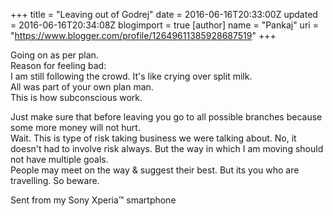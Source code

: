 +++
title = "Leaving out of Godrej"
date = 2016-06-16T20:33:00Z
updated = 2016-06-16T20:34:08Z
blogimport = true 
[author]
	name = "Pankaj"
	uri = "https://www.blogger.com/profile/12649611385928687519"
+++

 Going on as per plan.  
 Reason for feeling bad:  
 I am still following the crowd. It's like crying over split milk.  
 All was part of your own plan man.  
 This is how subconscious work.

 Just make sure that before leaving you go to all possible branches because some more money will not hurt.  
 Wait. This is type of risk taking business we were talking about. No, it doesn't had to involve risk always. But the way in which I am moving should not have multiple goals.   
 People may meet on the way & suggest their best. But its you who are travelling. So beware.  


 Sent from my Sony Xperia™ smartphone

 